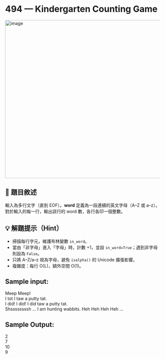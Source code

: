 # 494 — Kindergarten Counting Game
<img width="661" height="514" alt="image" src="https://github.com/user-attachments/assets/1400e52f-e974-4f3e-abf7-6454efe13d7d" />

## 📘 題目敘述
輸入為多行文字（直到 EOF）。**word** 定義為一段連續的英文字母（A–Z 或 a–z）。  
對於輸入的每一行，輸出該行的 word 數，各行各印一個整數。

## 💡 解題提示（Hint）
- 掃描每行字元，維護布林變數 `in_word`。
- 當由「非字母」進入「字母」時，計數 +1，並設 `in_word=True`；遇到非字母則設為 `False`。
- 只將 A–Z/a–z 視為字母，避免 `isalpha()` 的 Unicode 擴張影響。
- 複雜度：每行 O(L)，額外空間 O(1)。


## Sample input:
Meep Meep!  
I tot I taw a putty tat.  
I did! I did! I did taw a putty tat.  
Shssssssssh ... I am hunting wabbits. Heh Heh Heh Heh ...  

## Sample Output:
2  
7  
10  
9  

